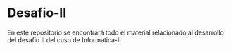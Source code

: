 # Desafio-II
En este repositorio se encontrará todo el material relacionado al desarrollo del desafio II del cuso de Informatica-II

